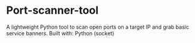 # Port-scanner-tool

A lightweight Python tool to scan open ports on a target IP and grab basic service banners.
Built with: Python (socket)
